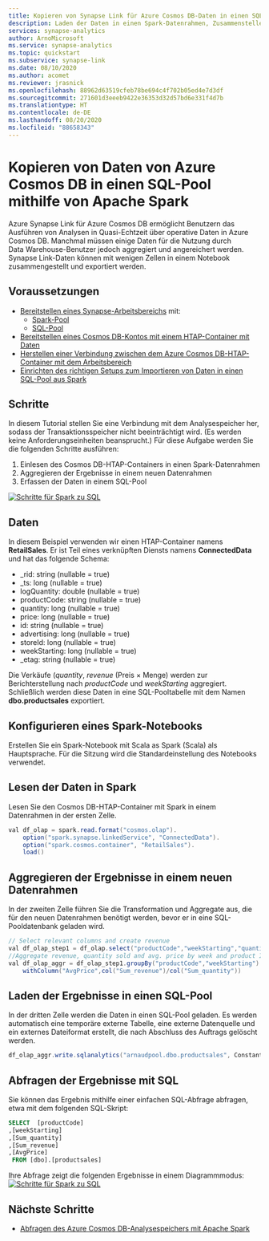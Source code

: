 ```yaml
---
title: Kopieren von Synapse Link für Azure Cosmos DB-Daten in einen SQL-Pool mithilfe von Apache Spark
description: Laden der Daten in einen Spark-Datenrahmen, Zusammenstellen der Daten und Laden der Daten in eine SQL-Pooltabelle
services: synapse-analytics
author: ArnoMicrosoft
ms.service: synapse-analytics
ms.topic: quickstart
ms.subservice: synapse-link
ms.date: 08/10/2020
ms.author: acomet
ms.reviewer: jrasnick
ms.openlocfilehash: 88962d63519cfeb78be694c4f702b05ed4e7d3df
ms.sourcegitcommit: 271601d3eeeb9422e36353d32d57bd6e331f4d7b
ms.translationtype: HT
ms.contentlocale: de-DE
ms.lasthandoff: 08/20/2020
ms.locfileid: "88658343"
---
```

# <a name="copy-data-from-azure-cosmos-db-into-a-sql-pool-using-apache-spark"></a>Kopieren von Daten von Azure Cosmos DB in einen SQL-Pool mithilfe von Apache Spark

Azure Synapse Link für Azure Cosmos DB ermöglicht Benutzern das Ausführen von Analysen in Quasi-Echtzeit über operative Daten in Azure Cosmos DB. Manchmal müssen einige Daten für die Nutzung durch Data Warehouse-Benutzer jedoch aggregiert und angereichert werden. Synapse Link-Daten können mit wenigen Zellen in einem Notebook zusammengestellt und exportiert werden.

## <a name="prerequisites"></a>Voraussetzungen
* [Bereitstellen eines Synapse-Arbeitsbereichs](../quickstart-create-workspace.md) mit:
    * [Spark-Pool](../quickstart-create-apache-spark-pool-studio.md)
    * [SQL-Pool](../quickstart-create-sql-pool-studio.md)
* [Bereitstellen eines Cosmos DB-Kontos mit einem HTAP-Container mit Daten](../../cosmos-db/configure-synapse-link.md)
* [Herstellen einer Verbindung zwischen dem Azure Cosmos DB-HTAP-Container mit dem Arbeitsbereich](./how-to-connect-synapse-link-cosmos-db.md)
* [Einrichten des richtigen Setups zum Importieren von Daten in einen SQL-Pool aus Spark](../spark/synapse-spark-sql-pool-import-export.md)

## <a name="steps"></a>Schritte
In diesem Tutorial stellen Sie eine Verbindung mit dem Analysespeicher her, sodass der Transaktionsspeicher nicht beeinträchtigt wird. (Es werden keine Anforderungseinheiten beansprucht.) Für diese Aufgabe werden Sie die folgenden Schritte ausführen:
1. Einlesen des Cosmos DB-HTAP-Containers in einen Spark-Datenrahmen
2. Aggregieren der Ergebnisse in einem neuen Datenrahmen
3. Erfassen der Daten in einem SQL-Pool

[![Schritte für Spark zu SQL](../media/synapse-link-spark-to-sql/synapse-spark-to-sql.png)](../media/synapse-link-spark-to-sql/synapse-spark-to-sql.png#lightbox)

## <a name="data"></a>Daten
In diesem Beispiel verwenden wir einen HTAP-Container namens **RetailSales**. Er ist Teil eines verknüpften Diensts namens **ConnectedData** und hat das folgende Schema:
* _rid: string (nullable = true)
* _ts: long (nullable = true)
* logQuantity: double (nullable = true)
* productCode: string (nullable = true)
* quantity: long (nullable = true)
* price: long (nullable = true)
* id: string (nullable = true)
* advertising: long (nullable = true)
* storeId: long (nullable = true)
* weekStarting: long (nullable = true)
* _etag: string (nullable = true)

Die Verkäufe (*quantity*, *revenue* (Preis × Menge) werden zur Berichterstellung nach *productCode* und *weekStarting* aggregiert. Schließlich werden diese Daten in eine SQL-Pooltabelle mit dem Namen **dbo.productsales** exportiert.

## <a name="configure-a-spark-notebook"></a>Konfigurieren eines Spark-Notebooks
Erstellen Sie ein Spark-Notebook mit Scala as Spark (Scala) als Hauptsprache. Für die Sitzung wird die Standardeinstellung des Notebooks verwendet.

## <a name="read-the-data-in-spark"></a>Lesen der Daten in Spark
Lesen Sie den Cosmos DB-HTAP-Container mit Spark in einem Datenrahmen in der ersten Zelle.

```java
val df_olap = spark.read.format("cosmos.olap").
    option("spark.synapse.linkedService", "ConnectedData").
    option("spark.cosmos.container", "RetailSales").
    load()
```

## <a name="aggregate-the-results-in-a-new-dataframe"></a>Aggregieren der Ergebnisse in einem neuen Datenrahmen

In der zweiten Zelle führen Sie die Transformation und Aggregate aus, die für den neuen Datenrahmen benötigt werden, bevor er in eine SQL-Pooldatenbank geladen wird.

```java
// Select relevant columns and create revenue
val df_olap_step1 = df_olap.select("productCode","weekStarting","quantity","price").withColumn("revenue",col("quantity")*col("price"))
//Aggregate revenue, quantity sold and avg. price by week and product ID
val df_olap_aggr = df_olap_step1.groupBy("productCode","weekStarting").agg(sum("quantity") as "Sum_quantity",sum("revenue") as "Sum_revenue").
    withColumn("AvgPrice",col("Sum_revenue")/col("Sum_quantity"))
```

## <a name="load-the-results-into-a-sql-pool"></a>Laden der Ergebnisse in einen SQL-Pool

In der dritten Zelle werden die Daten in einen SQL-Pool geladen. Es werden automatisch eine temporäre externe Tabelle, eine externe Datenquelle und ein externes Dateiformat erstellt, die nach Abschluss des Auftrags gelöscht werden.

```java
df_olap_aggr.write.sqlanalytics("arnaudpool.dbo.productsales", Constants.INTERNAL)
```

## <a name="query-the-results-with-sql"></a>Abfragen der Ergebnisse mit SQL

Sie können das Ergebnis mithilfe einer einfachen SQL-Abfrage abfragen, etwa mit dem folgenden SQL-Skript:
```sql
SELECT  [productCode]
,[weekStarting]
,[Sum_quantity]
,[Sum_revenue]
,[AvgPrice]
 FROM [dbo].[productsales]
```

Ihre Abfrage zeigt die folgenden Ergebnisse in einem Diagrammmodus: [![Schritte für Spark zu SQL](../media/synapse-link-spark-to-sql/sql-script-spark-sql.png)](../media/synapse-link-spark-to-sql/sql-script-spark-sql.png#lightbox)

## <a name="next-steps"></a>Nächste Schritte
* [Abfragen des Azure Cosmos DB-Analysespeichers mit Apache Spark](./how-to-query-analytical-store-spark.md)